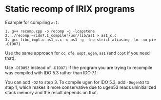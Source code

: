 # Static recomp of IRIX programs

Example for compiling `as1`:

```
1. g++ recomp.cpp -o recomp -g -lcapstone
2. ./recomp ~/ido7.1_compiler/usr/lib/as1 > as1_c.c
3. gcc libc_impl.c as1_c.c -o as1 -g -fno-strict-aliasing -lm -no-pie -DIDO71
```

Use the same approach for `cc`, `cfe`, `uopt`, `ugen`, `as1` (and `copt` if you need that).

Use `-DIDO53` instead of `-DIDO71` if the program you are trying to recompile was compiled with IDO 5.3 rather than IDO 7.1.

You can add `-O2` to step 3. To compile ugen for IDO 5.3, add `-Dugen53` to step 1, which makes it more conservative due to ugen53 reads uninitialized stack memory and the result depends on that.
